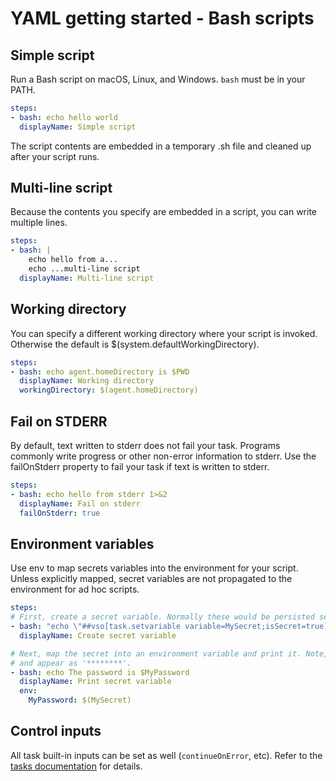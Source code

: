 # YAML getting started - Bash scripts

## Simple script

Run a Bash script on macOS, Linux, and Windows. `bash` must be in your PATH.

```yaml
steps:
- bash: echo hello world
  displayName: Simple script
```

The script contents are embedded in a temporary .sh file and cleaned up after your script runs.

## Multi-line script

Because the contents you specify are embedded in a script, you can write multiple lines.

```yaml
steps:
- bash: |
    echo hello from a...
    echo ...multi-line script
  displayName: Multi-line script
```

## Working directory

You can specify a different working directory where your script is invoked. Otherwise the default is $(system.defaultWorkingDirectory).

```yaml
steps:
- bash: echo agent.homeDirectory is $PWD
  displayName: Working directory
  workingDirectory: $(agent.homeDirectory)
```

## Fail on STDERR

By default, text written to stderr does not fail your task. Programs commonly write progress
or other non-error information to stderr. Use the failOnStderr property to fail your task if
text is written to stderr.

```yaml
steps:
- bash: echo hello from stderr 1>&2
  displayName: Fail on stderr
  failOnStderr: true
```

## Environment variables

Use env to map secrets variables into the environment for your script. Unless explicitly mapped,
secret variables are not propagated to the environment for ad hoc scripts.

```yaml
steps:
# First, create a secret variable. Normally these would be persisted securely by the definition.
- bash: "echo \"##vso[task.setvariable variable=MySecret;isSecret=true]My secret value\""
  displayName: Create secret variable

# Next, map the secret into an environment variable and print it. Note, secrets are masked in the log
# and appear as '********'.
- bash: echo The password is $MyPassword
  displayName: Print secret variable
  env:
    MyPassword: $(MySecret)
```

## Control inputs

All task built-in inputs can be set as well (`continueOnError`, etc). Refer to the [tasks documentation](yamlgettingstarted-tasks.md) for details.
